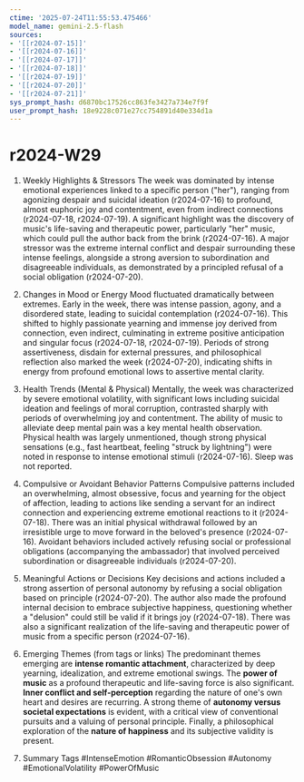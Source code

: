 ```yaml
---
ctime: '2025-07-24T11:55:53.475466'
model_name: gemini-2.5-flash
sources:
- '[[r2024-07-15]]'
- '[[r2024-07-16]]'
- '[[r2024-07-17]]'
- '[[r2024-07-18]]'
- '[[r2024-07-19]]'
- '[[r2024-07-20]]'
- '[[r2024-07-21]]'
sys_prompt_hash: d6870bc17526cc863fe3427a734e7f9f
user_prompt_hash: 18e9228c071e27cc754891d40e334d1a
---
```

# r2024-W29

1. Weekly Highlights & Stressors
The week was dominated by intense emotional experiences linked to a specific person ("her"), ranging from agonizing despair and suicidal ideation (r2024-07-16) to profound, almost euphoric joy and contentment, even from indirect connections (r2024-07-18, r2024-07-19). A significant highlight was the discovery of music's life-saving and therapeutic power, particularly "her" music, which could pull the author back from the brink (r2024-07-16). A major stressor was the extreme internal conflict and despair surrounding these intense feelings, alongside a strong aversion to subordination and disagreeable individuals, as demonstrated by a principled refusal of a social obligation (r2024-07-20).

2. Changes in Mood or Energy
Mood fluctuated dramatically between extremes. Early in the week, there was intense passion, agony, and a disordered state, leading to suicidal contemplation (r2024-07-16). This shifted to highly passionate yearning and immense joy derived from connection, even indirect, culminating in extreme positive anticipation and singular focus (r2024-07-18, r2024-07-19). Periods of strong assertiveness, disdain for external pressures, and philosophical reflection also marked the week (r2024-07-20), indicating shifts in energy from profound emotional lows to assertive mental clarity.

3. Health Trends (Mental & Physical)
Mentally, the week was characterized by severe emotional volatility, with significant lows including suicidal ideation and feelings of moral corruption, contrasted sharply with periods of overwhelming joy and contentment. The ability of music to alleviate deep mental pain was a key mental health observation. Physical health was largely unmentioned, though strong physical sensations (e.g., fast heartbeat, feeling "struck by lightning") were noted in response to intense emotional stimuli (r2024-07-16). Sleep was not reported.

4. Compulsive or Avoidant Behavior Patterns
Compulsive patterns included an overwhelming, almost obsessive, focus and yearning for the object of affection, leading to actions like sending a servant for an indirect connection and experiencing extreme emotional reactions to it (r2024-07-18). There was an initial physical withdrawal followed by an irresistible urge to move forward in the beloved's presence (r2024-07-16). Avoidant behaviors included actively refusing social or professional obligations (accompanying the ambassador) that involved perceived subordination or disagreeable individuals (r2024-07-20).

5. Meaningful Actions or Decisions
Key decisions and actions included a strong assertion of personal autonomy by refusing a social obligation based on principle (r2024-07-20). The author also made the profound internal decision to embrace subjective happiness, questioning whether a "delusion" could still be valid if it brings joy (r2024-07-18). There was also a significant realization of the life-saving and therapeutic power of music from a specific person (r2024-07-16).

6. Emerging Themes (from tags or links)
The predominant themes emerging are **intense romantic attachment**, characterized by deep yearning, idealization, and extreme emotional swings. The **power of music** as a profound therapeutic and life-saving force is also significant. **Inner conflict and self-perception** regarding the nature of one's own heart and desires are recurring. A strong theme of **autonomy versus societal expectations** is evident, with a critical view of conventional pursuits and a valuing of personal principle. Finally, a philosophical exploration of the **nature of happiness** and its subjective validity is present.

7. Summary Tags
#IntenseEmotion #RomanticObsession #Autonomy #EmotionalVolatility #PowerOfMusic
